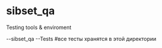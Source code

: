 # sibset_qa
Testing tools &amp; enviroment

--sibset_qa
  --Tests #все тесты хранятся в этой директории
